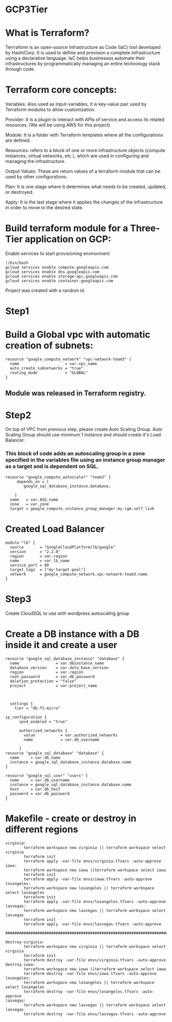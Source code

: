 # GCP3Tier
# What is Terraform?
Terrraform is an open-source Infrastructure as Code (IaC) tool developed by HashiCorp. 
It is used to define and provision a complete infrastructure using a declarative language.
IaC helps businesses automate their infrastructures by programmatically managing an entire technology stack through code.

# Terraform core concepts:
Variables: Also used as input-variables, it is key-value pair used by Terraform modules to allow customization.

Provider: It is a plugin to interact with APIs of service and access its related resources. (We will be using AWS for this project)

Module: It is a folder with Terraform templates where all the configurations are defined.

Resources: refers to a block of one or more infrastructure objects (compute instances, virtual networks, etc.), which are used in configuring and managing the infrastructure.

Output Values: These are return values of a terraform module that can be used by other configurations.

Plan: It is one stage where it determines what needs to be created, updated, or destroyed.

Apply: It is the last stage where it applies the changes of the infrastructure in order to move to the desired state.

# Build terraform module for a Three-Tier application on GCP:

Enable services to start provisioning environment

```
!/bin/bash
gcloud services enable compute.googleapis.com
gcloud services enable dns.googleapis.com
gcloud services enable storage-api.googleapis.com
gcloud services enable container.googleapis.com
```

Project was created with a random id.

# Step1


# Build a Global vpc with automatic creation of subnets:
```
resource "google_compute_network" "vpc-network-team3" {
  name                    = var.vpc_name
  auto_create_subnetworks = "true"
  routing_mode            = "GLOBAL"
}
```
## Module was released in Terraform registry.

# Step2

On top of VPC from previous step, please create Auto Scaling Group. Auto Scaling Group should use minimum 1 instance and should create it's Load Balancer.

### This block of code adds an autoscaling group in a zone specified in the variables file using an instance group manager as a target and is dependent on SQL.
```
resource "google_compute_autoscaler" "team3" {
     depends_on = [
        google_sql_database_instance.database,
        
    ]
  name   = var.ASG_name
  zone   = var.zone
  target = google_compute_instance_group_manager.my-igm.self_link
```
# Created Load Balancer
```
module "lb" {
  source       = "GoogleCloudPlatform/lb/google"
  version      = "2.2.0"
  region       = var.region
  name         = var.lb_name
  service_port = 80
  target_tags  = ["my-target-pool"]
  network      = google_compute_network.vpc-network-team3.name
}
```

# Step3

Create CloudSQL to use with wordpress autoscaling group

# Create a DB instance with a DB inside it and create a user
```
resource "google_sql_database_instance" "database" {
  name                = var.dbinstance_name
  database_version    = var.data_base_version
  region              = var.region
  root_password       = var.db_password
  deletion_protection = "false"
  project             = var.project_name



  settings {
    tier = "db-f1-micro"

ip_configuration {
      ipv4_enabled = "true"

      authorized_networks {
        value           = var.authorized_networks
        name            = var.db_username
        
      }
resource "google_sql_database" "database" {
  name     = var.db_name
  instance = google_sql_database_instance.database.name
}

resource "google_sql_user" "users" {
  name     = var.db_username
  instance = google_sql_database_instance.database.name
  host     = var.db_host
  password = var.db_password
}

```
# Makefile - create or destroy in different regions

```
virginia:
		terraform workspace new virginia || terraform workspace select virginia
		terraform init
		terraform apply -var-file envs/virginia.tfvars -auto-approve
iowa:
		terraform workspace new iowa ||terraform workspace select iowa
		terraform init
		terraform apply -var-file envs/iowa.tfvars -auto-approve
losangeles:
		terraform workspace new losangeles || terraform workspace select losangeles
		terraform init
		terraform apply -var-file envs/losangeles.tfvars -auto-approve
lasvegas:
		terraform workspace new lasvegas || terraform workspace select lasvegas
		terraform init
		terraform apply -var-file envs/lasvegas.tfvars -auto-approve		

################################################################################################

destroy-virginia:
		terraform workspace new virginia || terraform workspace select virginia
		terraform init
		terraform destroy -var-file envs/virginia.tfvars -auto-approve
destroy-iowa:
		terraform workspace new iowa ||terraform workspace select iowa
		terraform destroy -var-file envs/iowa.tfvars -auto-approve
losangeles:
		terraform workspace new losangeles || terraform workspace select losangeles
		terraform destroy -var-file envs/losangeles.tfvars -auto-approve
lasvegas:
		terraform workspace new lasvegas || terraform workspace select lasvegas
		terraform destroy -var-file envs/lasvegas.tfvars -auto-approve
```
